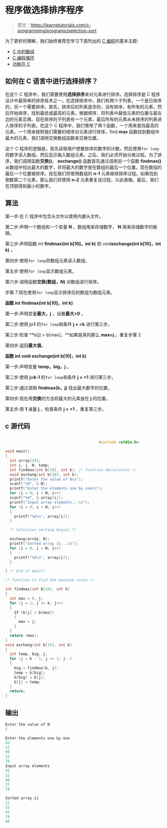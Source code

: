 # 程序做选择排序程序

> 原文：<https://learnetutorials.com/c-programming/programs/selection-sort>

为了更好的理解，我们始终推荐您学习下面列出的 [C 编程](../ "C programming")的基本主题:

*   [C 中的数组](../../c-programming/array)
*   [C 编程循环](../../c-programming/loops "C programming loops")
*   [功能在 C](../../c-programming/functions)

## 如何在 C 语言中进行选择排序？

在这个 C 程序中，我们需要使用**选择排序**来对元素进行排序。选择排序是 C 程序设计中最简单的排序技术之一。在选择排序中，我们有两个子列表，一个是已排序的，另一个需要排序。首先，排序后的列表是空的，没有排序，有所有的元素，然后开始排序，找到最低或最高的元素。根据顺序，将列表中最低元素的位置与最左边的元素互换。现在排序的子列表有一个元素，最后所有的元素从未排序的列表进入排序的子列表。在这个 C 程序中，我们使用了两个函数，一个用来查找最高的元素，一个用来按照我们需要的顺序对元素进行排序。find **max** 函数找到数组中最大的元素，我们调用交换数组函数来交换位置。

这个 C 程序的逻辑是，首先读取用户想要排序的数字的计数。然后使用`for loop`将数字读入数组。然后显示输入数组元素。之后，我们必须开始分类过程。为了排序，我们调用函数**交换()**。 **exchange()** 函数首先通过调用另一个函数 **findmax()** 从数组中找出最大的数字，并将最大的数字放在数组的最后一个位置。现在数组的最后一个位置被排序。现在我们将使用数组的 **n-1** 元素继续排序过程。如果找到倒数第二个元素，那么我们将使用 **n-2** 元素重复该过程，以此类推。最后，我们在顶部得到最小的数字。

## 算法

第一步:在 C 程序中包含头文件以使用内置头文件。

第二步:声明一个数组和一个变量 **N** 。数组用来存储数字， **N** 用来存储数字的极限。

第三步:声明函数 int **findmax(int b[10]，int k)** 和 void**exchange(int b[10]，int k)** 。

第四步:使用`for loop`将数组元素读入数组。

第五步:使用`for loop`显示数组元素。

第六步:调用函数**交换(数组，N)** 对数组进行排序。

步骤 7:现在使用`for loop`显示排序后的数组为数组元素。

**函数 int findmax(int b[10]，int k)**

第一步:声明变量**最大，j** ，设置**最大=0** 。

第二步:使用 **j=1** 的`for loop`和条件 **j < =k** 进行第三步。

第三步:检查 **b[j] > b[max]，**如果是真的那么 **max=j** 。重复步骤 2

第四步:返回**最大值**。

**函数 int void exchange(int b[10]，int k)**

第一步:声明变量 **temp，big，j** 。

第二步:使用 **j=k-1** 的`for loop`和条件 **j > =1** 进行第三步。

第三步:通过调用 **findmax(b，j)** 找出最大数字的位置。

第四步:现在用**交换**的方法将最大的元素放在 **j** 的位置。

第五步:用 **1** 减量 **j** ，检查条件 **j > =1** ，重复第三步。

## c 源代码

```c

                                          #include <stdio.h>

void main()
{
  int array[10];
  int i, j, N, temp;
  int findmax(int b[10], int k); /* function declaration */
  void exchang(int b[10], int k);
  printf("Enter the value of N\n");
  scanf("%d", & N);
  printf("Enter the elements one by one\n");
  for (i = 0; i < N; i++)
  scanf("%d", & array[i]);
  printf("Input array elements...\n");
  for (i = 0; i < N; i++)
  {
    printf("%d\n", array[i]);
  }

  /* Selection sorting begins */

  exchang(array, N);
  printf("Sorted array is...\n");
  for (i = 0; i < N; i++)
  {
    printf("%d\n", array[i]);
  }

} /* End of main*/

/* function to find the maximum value */

int findmax(int b[10], int k)
{
  int max = 0, j;
  for (j = 1; j <= k; j++)
  {
    if (b[j] > b[max])
    {
      max = j;
    }
  }
  return (max);
}
void exchang(int b[10], int k)
{
  int temp, big, j;
  for (j = k - 1; j >= 1; j--)
  {
    big = findmax(b, j);
    temp = b[big];
    b[big] = b[j];
    b[j] = temp;
  }
  return;
}

```

## 输出

```c
Enter the value of N
5

Enter the elements one by one
45
12
90
33
78
Input array elements
45
12
90
33
78

Sorted array is
12
33
45
78
90
```